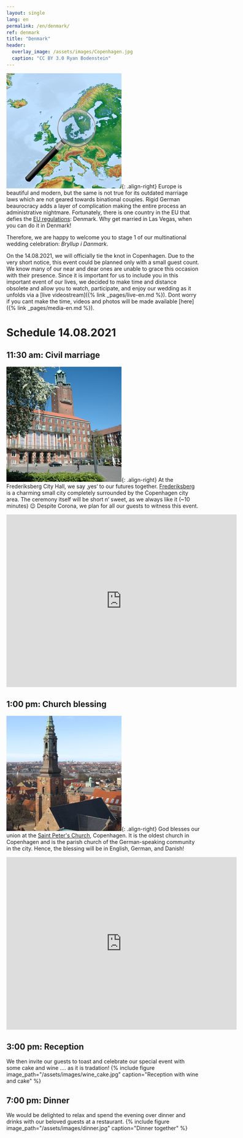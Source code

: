 ```yaml
---
layout: single
lang: en
permalink: /en/denmark/
ref: denmark
title: "Denmark"
header:
  overlay_image: /assets/images/Copenhagen.jpg
  caption: "CC BY 3.0 Ryan Bodenstein"
---
```


![image-right](/assets/images/Denmark_Map.jpg){: .align-right}
Europe is beautiful and modern, but the same is not true for its outdated marriage laws which are not geared towards binational couples. Rigid German beaurocracy adds a layer of complication making the entire process an administrative nightmare. Fortunately, there is one country in the EU that defies the [EU regulations](https://eur-lex.europa.eu/legal-content/EN/TXT/PDF/?uri=CELEX:32003R2201&from=en): Denmark. Why get married in Las Vegas, when you can do it in Denmark! 

Therefore, we are happy to welcome you to stage 1 of our multinational wedding celebration: *Bryllup i Danmark*. 

On the 14.08.2021, we will officially tie the knot in Copenhagen. Due to the very short notice, this event could be planned only with a small guest count. We know many of our near and dear ones are unable to grace this occasion with their presence. Since it is important for us to include you in this important event of our lives, we decided to make time and distance obsolete and allow you to watch, participate, and enjoy our wedding as it unfolds via a [live videostream]({% link _pages/live-en.md %}). Dont worry if you cant make the time, videos and photos will be made available [here]({% link _pages/media-en.md %}).

# Schedule 14.08.2021

## 11:30 am: Civil marriage
  ![image-right](/assets/images/Frederiksberg.jpg){: .align-right}
  At the Frederiksberg City Hall, we say ‚yes‘ to our futures together. [Frederiksberg](https://www.frederiksberg.dk/en/english) is a charming small city completely surrounded by the Copenhagen city area. The ceremony itself will be short n‘ sweet, as we always like it (~10 minutes) :wink: Despite Corona, we plan for all our guests to witness this event.
  <iframe src="https://www.google.com/maps/embed?pb=!1m18!1m12!1m3!1d2249.6155305894954!2d12.529316815927633!3d55.678285580533476! 2m3!1f0!2f0!3f0!3m2!1i1024!2i768!4f13.1!3m3!1m2!1s0x465253bc58aa66b3%3A0xb3f0c4fc7ce10181!2sFrederiksberg%20Town%20Hall!5 e0!3m2!1sde!2sde!4v1625400763746!5m2!1sde!2sde" width="600" height="450" style="border:0;" allowfullscreen="" loading="lazy"></iframe>


## 1:00 pm: Church blessing
  ![image-right](/assets/images/Church.jpg){: .align-right}
  God blesses our union at the [Saint Peter's Church](https://sanktpetrikirke.dk/), Copenhagen. It is the oldest church in Copenhagen and is the parish church of the German-speaking community in the city. Hence, the blessing will be in English, German, and Danish!
  <iframe src="https://www.google.com/maps/embed?pb=!1m18!1m12!1m3!1d2249.5251859280875!2d12.568684616254579!3d55.67985648053393! 2m3!1f0!2f0!3f0!3m2!1i1024!2i768!4f13.1!3m3!1m2!1s0x4652530fd7853aed%3A0xabcb00cde5de4127!2sSankt%20Petri%20Kirke!5 e0!3m2!1sde!2sde!4v1625400854898!5m2!1sde!2sde" width="600" height="450" style="border:0;" allowfullscreen="" loading="lazy"></iframe>

## 3:00 pm: Reception
  We then invite our guests to toast and celebrate our special event with some cake and wine .... as it is tradation! 
  {% include figure image_path="/assets/images/wine_cake.jpg" caption="Reception with wine and cake" %}

## 7:00 pm: Dinner
  We would be delighted to relax and spend the evening over dinner and drinks with our beloved guests at a restaurant. 
  {% include figure image_path="/assets/images/dinner.jpg" caption="Dinner together" %}